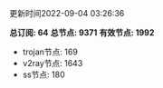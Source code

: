 更新时间2022-09-04 03:26:36

**总订阅: 64**
**总节点: 9371**
**有效节点: 1992**
- trojan节点: 169
- v2ray节点: 1643
- ss节点: 180
